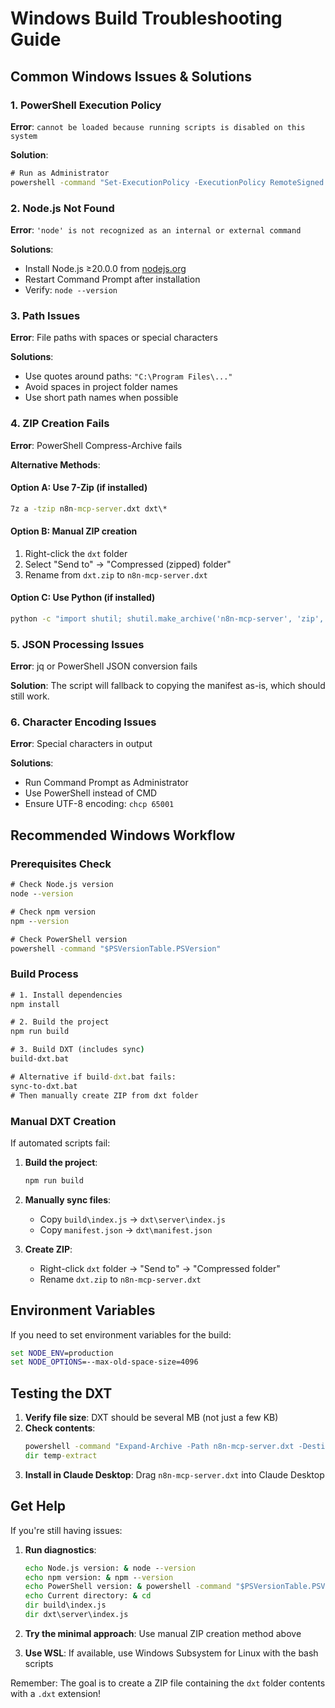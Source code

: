 # Windows Build Troubleshooting Guide

## Common Windows Issues & Solutions

### 1. **PowerShell Execution Policy**
**Error**: `cannot be loaded because running scripts is disabled on this system`

**Solution**:
```cmd
# Run as Administrator
powershell -command "Set-ExecutionPolicy -ExecutionPolicy RemoteSigned -Scope CurrentUser"
```

### 2. **Node.js Not Found**
**Error**: `'node' is not recognized as an internal or external command`

**Solutions**:
- Install Node.js ≥20.0.0 from [nodejs.org](https://nodejs.org)
- Restart Command Prompt after installation
- Verify: `node --version`

### 3. **Path Issues**
**Error**: File paths with spaces or special characters

**Solutions**:
- Use quotes around paths: `"C:\Program Files\..."`
- Avoid spaces in project folder names
- Use short path names when possible

### 4. **ZIP Creation Fails**
**Error**: PowerShell Compress-Archive fails

**Alternative Methods**:

#### Option A: Use 7-Zip (if installed)
```cmd
7z a -tzip n8n-mcp-server.dxt dxt\*
```

#### Option B: Manual ZIP creation
1. Right-click the `dxt` folder
2. Select "Send to" → "Compressed (zipped) folder"  
3. Rename from `dxt.zip` to `n8n-mcp-server.dxt`

#### Option C: Use Python (if installed)
```cmd
python -c "import shutil; shutil.make_archive('n8n-mcp-server', 'zip', 'dxt')" && ren n8n-mcp-server.zip n8n-mcp-server.dxt
```

### 5. **JSON Processing Issues**
**Error**: jq or PowerShell JSON conversion fails

**Solution**: The script will fallback to copying the manifest as-is, which should still work.

### 6. **Character Encoding Issues**
**Error**: Special characters in output

**Solutions**:
- Run Command Prompt as Administrator
- Use PowerShell instead of CMD
- Ensure UTF-8 encoding: `chcp 65001`

## Recommended Windows Workflow

### Prerequisites Check
```cmd
# Check Node.js version
node --version

# Check npm version  
npm --version

# Check PowerShell version
powershell -command "$PSVersionTable.PSVersion"
```

### Build Process
```cmd
# 1. Install dependencies
npm install

# 2. Build the project
npm run build

# 3. Build DXT (includes sync)
build-dxt.bat

# Alternative if build-dxt.bat fails:
sync-to-dxt.bat
# Then manually create ZIP from dxt folder
```

### Manual DXT Creation
If automated scripts fail:

1. **Build the project**:
   ```cmd
   npm run build
   ```

2. **Manually sync files**:
   - Copy `build\index.js` → `dxt\server\index.js`
   - Copy `manifest.json` → `dxt\manifest.json`

3. **Create ZIP**:
   - Right-click `dxt` folder → "Send to" → "Compressed folder"
   - Rename `dxt.zip` to `n8n-mcp-server.dxt`

## Environment Variables

If you need to set environment variables for the build:

```cmd
set NODE_ENV=production
set NODE_OPTIONS=--max-old-space-size=4096
```

## Testing the DXT

1. **Verify file size**: DXT should be several MB (not just a few KB)
2. **Check contents**: 
   ```cmd
   powershell -command "Expand-Archive -Path n8n-mcp-server.dxt -DestinationPath temp-extract"
   dir temp-extract
   ```
3. **Install in Claude Desktop**: Drag `n8n-mcp-server.dxt` into Claude Desktop

## Get Help

If you're still having issues:

1. **Run diagnostics**:
   ```cmd
   echo Node.js version: & node --version
   echo npm version: & npm --version  
   echo PowerShell version: & powershell -command "$PSVersionTable.PSVersion"
   echo Current directory: & cd
   dir build\index.js
   dir dxt\server\index.js
   ```

2. **Try the minimal approach**: Use manual ZIP creation method above

3. **Use WSL**: If available, use Windows Subsystem for Linux with the bash scripts

Remember: The goal is to create a ZIP file containing the `dxt` folder contents with a `.dxt` extension!